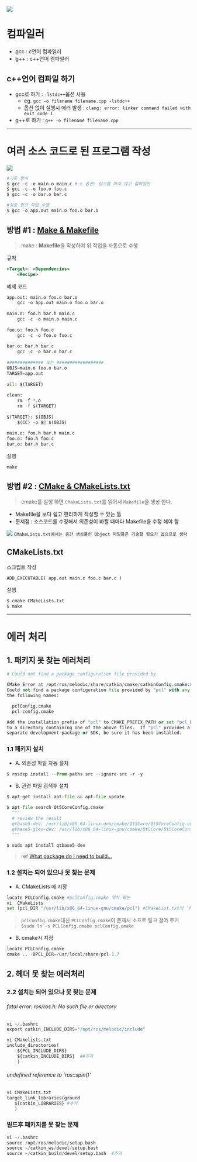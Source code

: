 ![](https://i.imgur.com/HoX7vbk.png)

# 컴파일러 

- gcc : c언어 컴파일러 
- g++ : c++언어 컴파일러 

## c++언어 컴파일 하기 

- gcc로 하기 : `-lstdc++`옵션 사용
    - eg. `gcc -o filename filename.cpp -lstdc++`
    - 옵션 없이 실행시 에러 발생 : `clang: error: linker command failed with exit code 1`
- g++로 하기 : `g++ -o filename filename.cpp`




---

# 여러 소스 코드로 된 프로그램 작성 

![](https://i.imgur.com/0uepAhE.png)

```python 
#기존 방식 
$ gcc -c -o main.o main.c #-c 옵션: 링크를 하지 않고 컴파일만
$ gcc -c -o foo.o foo.c
$ gcc -c -o bar.o bar.c

#최종 링크 작업 수행 
$ gcc -o app.out main.o foo.o bar.o
```

## 방법 #1 : [Make & Makefile](https://www.tuwlab.com/27193)

> make : **Makefile**을 작성하여 위 작업을 자동으로 수행 

규칙 
```xml
<Target>: <Dependencies>
    <Recipe>
```
예제 코드 
```python 
app.out: main.o foo.o bar.o
    gcc -o app.out main.o foo.o bar.o
 
main.o: foo.h bar.h main.c
    gcc -c -o main.o main.c
 
foo.o: foo.h foo.c
    gcc -c -o foo.o foo.c
 
bar.o: bar.h bar.c
    gcc -c -o bar.o bar.c
    
############## 또는 ##################
OBJS=main.o foo.o bar.o
TARGET=app.out
 
all: $(TARGET)
  
clean:
    rm -f *.o
    rm -f $(TARGET)
 
$(TARGET): $(OBJS)
    $(CC) -o $@ $(OBJS)
  
main.o: foo.h bar.h main.c
foo.o: foo.h foo.c
bar.o: bar.h bar.c
```

실행 
```
make 
```

## 방법 #2 : [CMake & CMakeLists.txt](https://www.tuwlab.com/ece/27234)

> cmake를 실행 하면 `CMakeLists.txt`를 읽어서 `Makefile`을 생성 한다. 

- Makefile을 보다 쉽고 편리하게 작성할 수 있는 툴
- 문제점 : 소스코드를 수정해서 의존성이 바뀔 때마다 Makefile을 수정 해야 함 


![](https://i.imgur.com/333cDBz.png)
`CMakeLists.txt에서는 중간 생성물인 Object 파일들은 기술할 필요가 없으므로 생략`

## CMakeLists.txt

스크립트 작성 

```
ADD_EXECUTABLE( app.out main.c foo.c bar.c )
```

실행 

```python
$ cmake CMakeLists.txt  
$ make
```

---

# 에러 처리 

## 1. 패키지 못 찾는 에러처리 

  ```python
# Could not find a package configuration file provided by

  CMake Error at /opt/ros/melodic/share/catkin/cmake/catkinConfig.cmake:83 (find_package):
  Could not find a package configuration file provided by "pcl" with any of
  the following names:

    pclConfig.cmake
    pcl-config.cmake

  Add the installation prefix of "pcl" to CMAKE_PREFIX_PATH or set "pcl_DIR"
  to a directory containing one of the above files.  If "pcl" provides a
  separate development package or SDK, be sure it has been installed.

  ```

### 1.1 패키지 설치 

- A. 의존성 파일 자동 설치 

```python 
$ rosdep install --from-paths src --ignore-src -r -y
```

- B. 관련 파일 검색후 설치 
```python 
$ apt-get install apt-file && apt-file update

$ apt-file search Qt5CoreConfig.cmake
  """
  # review the result
  qtbase5-dev: /usr/lib/x86_64-linux-gnu/cmake/Qt5Core/Qt5CoreConfig.cmake
  qtbase5-gles-dev: /usr/lib/x86_64-linux-gnu/cmake/Qt5Core/Qt5CoreConfig.cmake
  """

$ sudo apt install qtbase5-dev
```
> ref [What package do I need to build...](https://askubuntu.com/questions/374755/what-package-do-i-need-to-build-a-qt-5-cmake-application/374775)


### 1.2 설치는 되어 있으나 못 찾는 문제 

- A. CMakeLists 에 지정 

```Python 
locate PCLConfig.cmake #pclConfig.cmake 위치 확인 
vi  CMakeLists 
set (pcl_DIR "/usr/lib/x86_64-linux-gnu/cmake/pcl") #CMakeList.txt의 `find_package(..)`위에
```

> `pclConfig.cmake`대신 `PCLConfig.cmake`이 존재시 소프트 링크 걸어 주기 
> `$sudo ln -s PCLConfig.cmake pclConfig.cmake`


- B. cmake시 지정 

```Python 
locate PCLConfig.cmake
cmake .. -DPCL_DIR=/usr/local/share/pcl-1.7
```


## 2. 헤더 못 찾는 에러처리 

### 2.2 설치는 되어 있으나 못 찾는 문제 

###### fatal error: ros/ros.h: No such file or directory

```python 
vi ~/.bashrc
export catkin_INCLUDE_DIRS="/opt/ros/melodic/include"

vi CMakelists.txt
include_directories(
    ${PCL_INCLUDE_DIRS}
    ${catkin_INCLUDE_DIRS}  ##추가  
    )
```

###### undefined reference to `ros::spin()'

```python 
vi CMakeLists.txt
target_link_libraries(ground 
   ${catkin_LIBRARIES} #추가 
   )
```




### 빌드후 패키지를 못 찾는 문제 

```python 
vi ~/.bashrc
source /opt/ros/melodic/setup.bash
source ~/catkin_ws/devel/setup.bash
source ~/catkin_build/devel/setup.bash  #추가 
```


